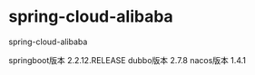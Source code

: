 # spring-cloud-alibaba
spring-cloud-alibaba

springboot版本 2.2.12.RELEASE
dubbo版本 2.7.8
nacos版本 1.4.1
